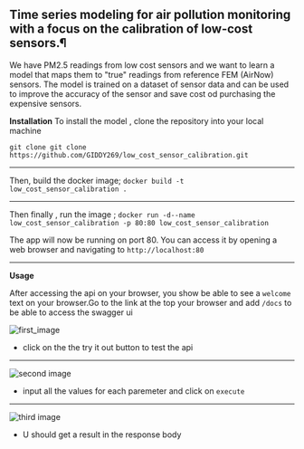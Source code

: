 ## Time series modeling for air pollution monitoring with a focus on the calibration of low-cost sensors.¶

We have PM2.5 readings from low cost sensors and we want to learn a model that maps them to "true" readings from reference FEM (AirNow) sensors.
The model is trained on a dataset of sensor data and can be used to improve the accuracy of the sensor and save cost od purchasing the expensive sensors.


**Installation**
To install the model , clone the repository into your local machine

`git clone git clone https://github.com/GIDDY269/low_cost_sensor_calibration.git`


******************

Then, build the docker image;
`docker build -t low_cost_sensor_calibration .`

************************************************************

Then finally , run the image ;
`docker run -d--name low_cost_sensor_calibration -p 80:80 low_cost_sensor_calibration`

The app will now be running on port 80. You can access it by opening a web browser and navigating to `http://localhost:80`

********************************************

**Usage**

After accessing the api on your browser, you show be able to see a `welcome` text on your browser.Go to the link at the top your browser and add `/docs` to be able to access the swagger ui

![first_image](https://raw.githubusercontent.com/GIDDY269/low_cost_sensor_calibration/images/C:/Users/user/low_cost_sensor_calibration/images/Screenshot67.png)

* click on the the try it out button to test the api

****************************

![second image](https://raw.githubusercontent.com/GIDDY269/low_cost_sensor_calibration/images/C:/Users/user/low_cost_sensor_calibration/images/Screenshot65.png)

* input all the values for each paremeter and click on `execute`

****************************

![third image](https://raw.githubusercontent.com/GIDDY269/low_cost_sensor_calibration/images/C:/Users/user/low_cost_sensor_calibration/images/Screenshot66.png)

* U should get a result in the response body



